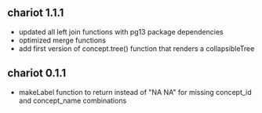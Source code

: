 ## chariot 1.1.1  
- updated all left join functions with pg13 package dependencies
- optimized merge functions 
- add first version of concept.tree() function that renders a collapsibleTree 

## chariot 0.1.1  
- makeLabel function to return <NA> instead of "NA NA" for missing concept_id and concept_name combinations  
